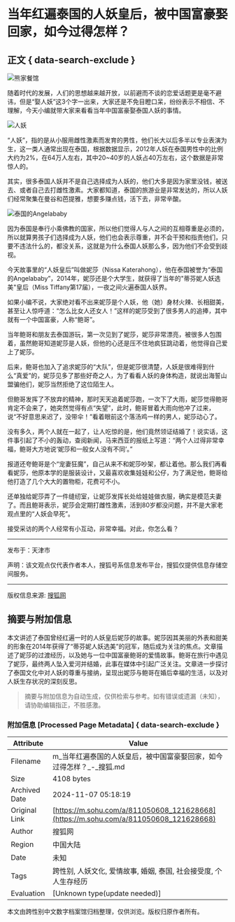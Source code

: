 # 当年红遍泰国的人妖皇后，被中国富豪娶回家，如今过得怎样？

## 正文 { data-search-exclude }


![熊家餐馆](http://03e1181bba1cf.cdn.sohucs.com/files/1695809599254.png)

随着时代的发展，人们的思想越来越开放，以前避而不谈的恋爱话题更是毫不避讳，但是“娶人妖”这3个字一出来，大家还是不免目瞪口呆，纷纷表示不相信、不理解，今天小编就带大家来看看当年中国富豪娶泰国人妖的事情。

![人妖](https://q0.itc.cn/q_70/images01/20240923/2bd3810b5329473385813b8bcb6d1110.jpeg)

“人妖”，指的是从小服用雌性激素而发育的男性，他们长大以后多半以专业表演为生，这一类人通常出现在泰国，根据数据显示，2012年人妖在泰国男性中的比例大约为2%，在64万人左右，其中20~40岁的人妖占40万左右，这个数据是非常惊人的。

其实，很多泰国人妖并不是自己选择成为人妖的，他们大多是因为家里没钱，被送去、或者自己去打雌性激素。大家都知道，泰国的旅游业是非常发达的，所以人妖们经常聚集在曼谷和芭提雅，想要多赚点钱，活下去，非常辛酸。

![泰国的Angelababy](https://q1.itc.cn/q_70/images01/20240923/c5c3d18d8f9c4d19b52417faa9e86952.jpeg)

因为泰国是奉行小乘佛教的国家，所以他们觉得人与人之间的互相尊重是必须的，所以就算男孩子们选择成为人妖，他们也会表示尊重，并不会干预和指责他们，只要不违法什么的，都没关系，这就是为什么泰国人妖那么多，因为他们不会受到歧视。

今天故事里的“人妖皇后”叫做妮莎（Nissa Katerahong），他在泰国被誉为“泰国的Angelababy”，2014年，妮莎还是个大学生，就获得了当年的"蒂芬妮人妖选美"皇后（Miss Tiffany第17届），一夜之间火遍泰国人妖界。

如果小编不说，大家绝对看不出来妮莎是个人妖，他（她）身材火辣、长相甜美，甚至让人惊呼道：“怎么比女人还女人！”这样的妮莎受到了很多男人的追捧，其中就有一个中国富豪，人称“鲍哥”。

当年鲍哥和朋友去泰国游玩，第一次见到了妮莎，妮莎非常漂亮，被很多人包围着，虽然鲍哥知道妮莎是人妖，但他的心还是压不住地疯狂跳动着，他觉得自己爱上了妮莎。

后来，鲍哥也加入了追求妮莎的“大队”，但是妮莎很清楚，人妖是很难得到什么“真爱”的，妮莎见多了那些好奇之人，为了看看人妖的身体构造，就说出海誓山盟骗他们，妮莎当然拒绝了这位陌生人。

但鲍哥发挥了不放弃的精神，那时天天追着妮莎跑，一次下了大雨，妮莎觉得鲍哥肯定不会来了，她突然觉得有点“失望”，此时，鲍哥冒着大雨向他冲了过来，说“不好意思来迟了，没带伞！”看着眼前这个落汤鸡一样的男人，妮莎动心了。

没有多久，两个人就在一起了，让人吃惊的是，他们竟然领证结婚了！说实话，这件事引起了不小的轰动，查阅新闻，马来西亚的报纸上写道：“两个人过得非常幸福，鲍哥大方地说‘妮莎和一般女人没有不同’。”

报道还夸鲍哥是个“宠妻狂魔”，自己从来不和妮莎吵架，都让着他。那么我们再看看妮莎，他原本学的是服装设计，又最喜欢收集娃娃和公仔，为了满足他，鲍哥给他打造了几个大大的置物柜，花费可不小。

还单独给妮莎弄了一件缝纫室，让妮莎发挥长处给娃娃做衣服，确实是模范夫妻了。而且鲍哥表示，妮莎会定期打雌性激素，活到80岁都没问题，并不是大家老观点里的“人妖会早死”。

接受采访的两个人经常有小互动，非常幸福。对此，你怎么看？

---

发布于：天津市

声明：该文观点仅代表作者本人，搜狐号系信息发布平台，搜狐仅提供信息存储空间服务。

---

版权信息来源: [搜狐网](https://m.sohu.com/a/811050608_121628668)
<!-- tcd_original_link https://m.sohu.com/a/811050608_121628668 -->
## 摘要与附加信息

<!-- tcd_abstract -->
本文讲述了泰国曾经红遍一时的人妖皇后妮莎的故事。妮莎因其美丽的外表和甜美的形象在2014年获得了“蒂芬妮人妖选美”的冠军，随后成为关注的焦点。文章描述了妮莎的过渡经历，以及她与一位中国富豪鲍哥的爱情故事。鲍哥在旅行中遇见了妮莎，最终两人坠入爱河并结婚，此事在媒体中引起广泛关注。文章进一步探讨了泰国文化中对人妖的尊重与接纳，呈现出妮莎与鲍哥在婚后幸福的生活，以及对人妖生存状况的深刻反思。
<!-- tcd_abstract_end -->

> 摘要与附加信息为自动生成，仅供检索与参考。如有错误或遗漏（未知），请协助编辑指正，不胜感激。

### 附加信息 [Processed Page Metadata] { data-search-exclude }

| Attribute       | Value                                  |
|-----------------|----------------------------------------|
| Filename        | m_当年红遍泰国的人妖皇后，被中国富豪娶回家，如今过得怎样？_-_搜狐.md                             |
| Size            | 4108 bytes                           |
| Archived Date   | 2024-11-07 05:18:19                             |
| Original Link   | [https://m.sohu.com/a/811050608_121628668](https://m.sohu.com/a/811050608_121628668)                       |
| Author          | 搜狐网                               |
| Region          | 中国大陆                               |
| Date            | 未知                                 |
| Tags            | 跨性别, 人妖文化, 爱情故事, 婚姻, 泰国, 社会接受度, 个人生存经历                                 |
| Evaluation            | [Unknown type(update needed)]                                 |
<!-- tcd_table_end -->

本文由跨性别中文数字档案馆归档整理，仅供浏览。版权归原作者所有。
